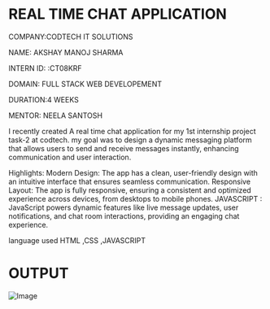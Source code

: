 # REAL TIME CHAT APPLICATION

COMPANY:CODTECH IT SOLUTIONS

NAME: AKSHAY MANOJ SHARMA

INTERN ID: :CT08KRF

DOMAIN: FULL STACK WEB DEVELOPEMENT

DURATION:4 WEEKS

MENTOR: NEELA SANTOSH

I recently created A real time chat application for my 1st internship project  task-2  at codtech. my goal was to design a  dynamic messaging
platform that allows users to send and receive messages instantly, enhancing communication and user interaction.

Highlights:
Modern Design: The app has a clean, user-friendly design with an intuitive interface that ensures seamless communication.
Responsive Layout: The app is fully responsive, ensuring a consistent and optimized experience across devices, from desktops to mobile phones.
JAVASCRIPT : JavaScript powers dynamic features like live message updates, user notifications, and chat room interactions, providing an engaging chat experience.

language used HTML ,CSS ,JAVASCRIPT

# OUTPUT 

![Image](https://github.com/user-attachments/assets/24390e53-3d4c-494f-8e6f-f9d211e91cfa)
